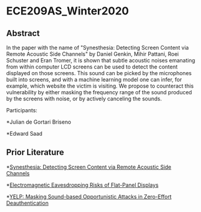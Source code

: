 # ECE209AS_Winter2020

## Abstract
In the paper with the name of "Synesthesia: Detecting Screen Content via Remote Acoustic Side Channels" by Daniel Genkin, Mihir Pattani, Roei Schuster and Eran Tromer, it is shown that subtle acoustic noises emanating from within computer LCD screens can be used to detect the content displayed on those screens.
This sound can be picked by the microphones built into screens, and with a machine learning model one can infer, for example, which website the victim is visiting.
We propose to counteract this vulnerability by either masking the frequency range of the sound produced by the screens with noise, or by actively canceling the sounds.

Participants:

*Julian de Gortari Briseno

*Edward Saad

## Prior Literature

*[Synesthesia: Detecting Screen Content via Remote Acoustic Side Channels](https://www.cs.tau.ac.il/~tromer/synesthesia/synesthesia.pdf)

*[Electromagnetic Eavesdropping Risks of Flat-Panel Displays](https://www.cl.cam.ac.uk/~mgk25/pet2004-fpd.pdf)

*[YELP: Masking Sound-based Opportunistic Attacks in Zero-Effort Deauthentication](https://dl.acm.org/doi/abs/10.1145/3098243.3098259)
